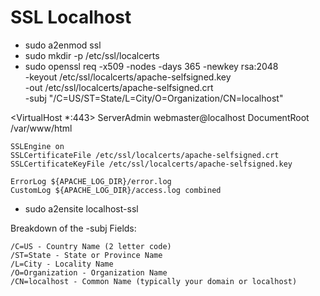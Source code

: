 


# SSL Localhost

- sudo a2enmod ssl
- sudo mkdir -p /etc/ssl/localcerts
- sudo openssl req -x509 -nodes -days 365 -newkey rsa:2048 \
-keyout /etc/ssl/localcerts/apache-selfsigned.key \
-out /etc/ssl/localcerts/apache-selfsigned.crt \
-subj "/C=US/ST=State/L=City/O=Organization/CN=localhost"


<VirtualHost *:443>
    ServerAdmin webmaster@localhost
    DocumentRoot /var/www/html

    SSLEngine on
    SSLCertificateFile /etc/ssl/localcerts/apache-selfsigned.crt
    SSLCertificateKeyFile /etc/ssl/localcerts/apache-selfsigned.key

    ErrorLog ${APACHE_LOG_DIR}/error.log
    CustomLog ${APACHE_LOG_DIR}/access.log combined
</VirtualHost>

- sudo a2ensite localhost-ssl

Breakdown of the -subj Fields:

    /C=US - Country Name (2 letter code)
    /ST=State - State or Province Name
    /L=City - Locality Name
    /O=Organization - Organization Name
    /CN=localhost - Common Name (typically your domain or localhost)